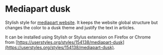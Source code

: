 # Mediapart dusk
Stylish style for [mediapart website](https://www.mediapart.fr). It keeps the website global structure but changes the color to a dusk theme and justify the text in articles.

It can be installed using Stylish or Stylus extension on Firefox or Chrome from [https://userstyles.org/styles/154138/mediapart-dusk](https://userstyles.org/styles/154138/mediapart-dusk).
